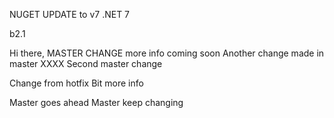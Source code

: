 NUGET UPDATE to v7
.NET 7

b2.1

Hi there, MASTER CHANGE
more info coming soon
Another change made in master XXXX
Second master change

Change from hotfix
Bit more info

Master goes ahead
Master keep changing